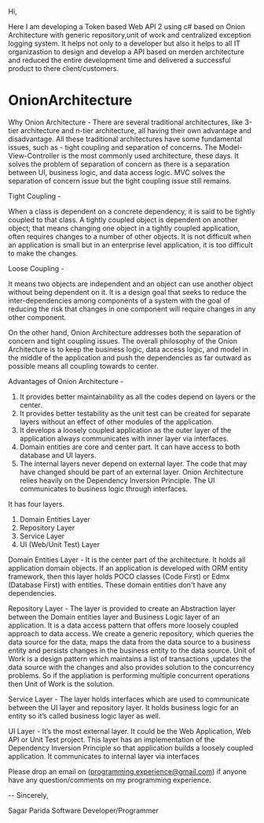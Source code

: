 Hi,

Here I am developing a Token based Web API 2 using c# based on Onion Architecture with generic repository,unit of work and centralized exception logging system. It helps not only to a developer but also it helps to all IT organizastion to design and develop a API based on merden architecture and reduced the entire development time and delivered a successful product to there client/customers. 


# OnionArchitecture

Why Onion Architecture - 
There are several traditional architectures, like 3-tier architecture and n-tier architecture, all having their own advantage and disadvantage. All these traditional architectures have some fundamental issues, such as - tight coupling and separation of concerns. The Model-View-Controller is the most commonly used architecture, these days. It solves the problem of separation of concern as there is a separation between UI, business logic, and data access logic. MVC solves the separation of concern issue but the tight coupling issue still remains.
 
Tight Coupling - 
 
When a class is dependent on a concrete dependency, it is said to be tightly coupled to that class. A tightly coupled object is dependent on another object; that means changing one object in a tightly coupled application, often requires changes to a number of other objects. It is not difficult when an application is small but in an enterprise level application, it is too difficult to make the changes.
 
Loose Coupling - 
 
It means two objects are independent and an object can use another object without being dependent on it. It is a design goal that seeks to reduce the inter-dependencies among components of a system with the goal of reducing the risk that changes in one component will require changes in any other component.
 
On the other hand, Onion Architecture addresses both the separation of concern and tight coupling issues. The overall philosophy of the Onion Architecture is to keep the business logic, data access logic, and model in the middle of the application and push the dependencies as far outward as possible means all coupling towards to center.
 
 
Advantages of Onion Architecture - 
1. It provides better maintainability as all the codes depend on layers or the center.
2. It provides better testability as the unit test can be created for separate layers without an effect of other modules of the application.
3. It develops a loosely coupled application as the outer layer of the application always communicates with inner layer via interfaces.
4. Domain entities are core and center part. It can have access to both database and UI layers.
5. The internal layers never depend on external layer. The code that may have changed should be part of an external layer.
Onion Architecture relies heavily on the Dependency Inversion Principle. The UI communicates to business logic through interfaces. 

It has four layers.
1. Domain Entities Layer
2. Repository Layer
3. Service Layer
4. UI (Web/Unit Test) Layer

Domain Entities Layer - 
It is the center part of the architecture. It holds all application domain objects. If an application is developed with ORM entity framework, then this layer holds POCO classes (Code First) or Edmx (Database First) with entities. These domain entities don't have any dependencies.

Repository Layer - 
The layer is provided to create an Abstraction layer between the Domain entities layer and Business Logic layer of an application. It is a data access pattern that offers more loosely coupled approach to data access. We create a generic repository, which queries the data source for the data, maps the data from the data source to a business entity and persists changes in the business entity to the data source. Unit of Work is a design pattern which maintains a list of transactions ,updates the data source with the changes and also provides solution to the concurrency problems. So if the appliation is performing multiple concurrent operations then Unit of Work is the solution.

Service Layer - 
The layer holds interfaces which are used to communicate between the UI layer and repository layer. It holds business logic for an entity so it’s called business logic layer as well.

UI Layer - 
It’s the most external layer. It could be the Web Application, Web API or Unit Test project. This layer has an implementation of the Dependency Inversion Principle so that application builds a loosely coupled application. It communicates to internal layer via interfaces



Please drop an email on (programming.experience@gmail.com) if anyone have any question/comments on my programming experience.  

-- 
Sincerely,

Sagar  Parida 
Software Developer/Programmer


